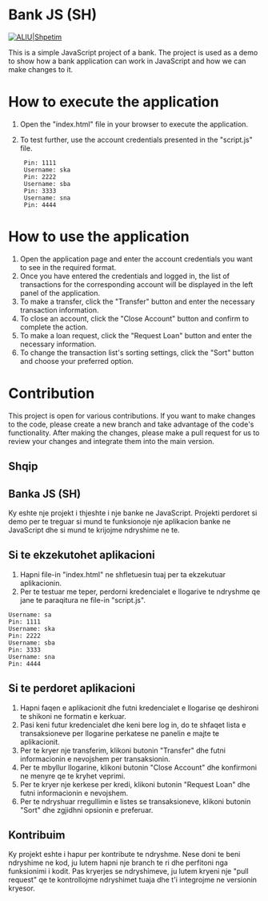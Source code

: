 # Bank JS (SH)

[![ALIU|Shpetim](https://bdesign-agency.com/wp-content/uploads/2023/04/dTxpPi9lDf.thumb_-1.png)](https://codepen.io/shpetimaliu)


This is a simple JavaScript project of a bank. The project is used as a demo to show how a bank application can work in JavaScript and how we can make changes to it. 

# How to execute the application
1. Open the "index.html" file in your browser to execute the application. 
2. To test further, use the account credentials presented in the "script.js" file. 
    
   ``` Username: sa
    Pin: 1111
    Username: ska
    Pin: 2222
    Username: sba
    Pin: 3333
    Username: sna 
    Pin: 4444 
# How to use the application
1. Open the application page and enter the account credentials you want to see in the required format. 
2. Once you have entered the credentials and logged in, the list of transactions for the corresponding account will be displayed in the left panel of the application. 
3. To make a transfer, click the "Transfer" button and enter the necessary transaction information. 
4. To close an account, click the "Close Account" button and confirm to complete the action. 
5. To make a loan request, click the "Request Loan" button and enter the necessary information. 
6. To change the transaction list's sorting settings, click the "Sort" button and choose your preferred option. 
# Contribution 
This project is open for various contributions. If you want to make changes to the code, please create a new branch and take advantage of the code's functionality. After making the changes, please make a pull request for us to review your changes and integrate them into the main version.

 

## Shqip



## Banka JS (SH)

Ky eshte nje projekt i thjeshte i nje banke ne JavaScript. Projekti perdoret si demo per te treguar si mund te funksionoje nje aplikacion banke ne JavaScript dhe si mund te krijojme ndryshime ne te. 

## Si te ekzekutohet aplikacioni

 1.  Hapni file-in "index.html" ne shfletuesin tuaj per ta ekzekutuar aplikacionin.
 2.  Per te testuar me teper, perdorni kredencialet e llogarive te ndryshme qe jane te paraqitura ne file-in "script.js".

    Username: sa
    Pin: 1111
    Username: ska
    Pin: 2222
    Username: sba
    Pin: 3333
    Username: sna 
    Pin: 4444

## Si te perdoret aplikacioni

1.  Hapni faqen e aplikacionit dhe futni kredencialet e llogarise qe deshironi te shikoni ne formatin e kerkuar.
2.  Pasi keni futur kredencialet dhe keni bere log in, do te shfaqet lista e transaksioneve per llogarine perkatese ne panelin e majte te aplikacionit.
3.  Per te kryer nje transferim, klikoni butonin "Transfer" dhe futni informacionin e nevojshem per transaksionin.
4.  Per te mbyllur llogarine, klikoni butonin "Close Account" dhe konfirmoni ne menyre qe te kryhet veprimi.
5.  Per te kryer nje kerkese per kredi, klikoni butonin "Request Loan" dhe futni informacionin e nevojshem.
6.  Per te ndryshuar rregullimin e listes se transaksioneve, klikoni butonin "Sort" dhe zgjidhni opsionin e preferuar.

## Kontribuim

Ky projekt eshte i hapur per kontribute te ndryshme. Nese doni te beni ndryshime ne kod, ju lutem hapni nje branch te ri dhe perfitoni nga funksionimi i kodit. Pas kryerjes se ndryshimeve, ju lutem kryeni nje "pull request" qe te kontrollojme ndryshimet tuaja dhe t'i integrojme ne versionin kryesor.
